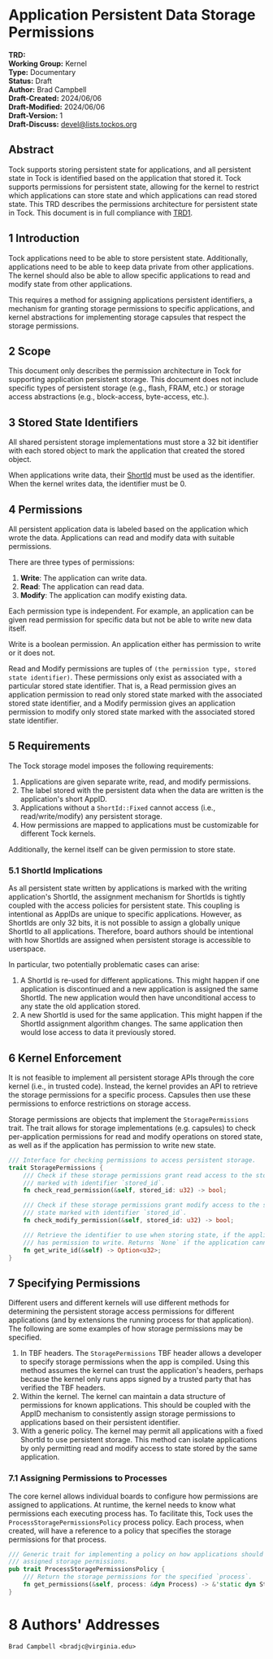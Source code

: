 Application Persistent Data Storage Permissions
===============================================

**TRD:** <br/>
**Working Group:** Kernel<br/>
**Type:** Documentary<br/>
**Status:** Draft <br/>
**Author:** Brad Campbell<br/>
**Draft-Created:** 2024/06/06<br/>
**Draft-Modified:** 2024/06/06<br/>
**Draft-Version:** 1<br/>
**Draft-Discuss:** devel@lists.tockos.org<br/>


Abstract
-------------------------------

Tock supports storing persistent state for applications, and all persistent
state in Tock is identified based on the application that stored it. Tock
supports permissions for persistent state, allowing for the kernel to restrict
which applications can store state and which applications can read stored state.
This TRD describes the permissions architecture for persistent state in Tock.
This document is in full compliance with [TRD1][TRD1].


1 Introduction
-------------------------------

Tock applications need to be able to store persistent state. Additionally,
applications need to be able to keep data private from other applications. The
kernel should also be able to allow specific applications to read and modify
state from other applications.

This requires a method for assigning applications persistent identifiers,
a mechanism for granting storage permissions to specific applications,
and kernel abstractions for implementing storage capsules that respect
the storage permissions.


2 Scope
-------------------------------

This document only describes the permission architecture in Tock for supporting
application persistent storage. This document does not include specific types of
persistent storage (e.g., flash, FRAM, etc.) or storage access abstractions
(e.g., block-access, byte-access, etc.).


3 Stored State Identifiers
-------------------------------

All shared persistent storage implementations must store a 32 bit identifier
with each stored object to mark the application that created the stored object.

When applications write data, their [ShortId](../trd-appid.md) must be used as the identifier. When
the kernel writes data, the identifier must be 0.


4 Permissions
-------------------------------

All persistent application data is labeled based on the application which wrote
the data.
Applications can read and modify data with suitable
permissions.

There are three types of permissions:

1. **Write**: The application can write data.
1. **Read**: The application can read data.
1. **Modify**: The application can modify existing data.

Each permission type is independent. For example, an application can be given
read permission for specific data but not be able to write new data itself.

Write is a boolean permission. An application either has permission to write or
it does not.

Read and Modify permissions are tuples of `(the permission type, stored state
identifier)`. These permissions only exist as associated with a particular
stored state identifier. That is, a Read permission gives an application
permission to read only stored state marked with the associated stored state
identifier, and a Modify permission gives an application permission to modify
only stored state marked with the associated stored state identifier.


5 Requirements
-------------------------------

The Tock storage model imposes the following requirements:

1. Applications are given separate write, read, and modify permissions.
2. The label stored with the persistent data when the data are written is the
   application's short AppID.
3. Applications without a `ShortId::Fixed` cannot access (i.e.,
   read/write/modify) any persistent storage.
4. How permissions are mapped to applications must be customizable for different
   Tock kernels.

Additionally, the kernel itself can be given permission to store state.

### 5.1 ShortId Implications

As all persistent state written by applications is marked with the writing
application's ShortId, the assignment mechanism for ShortIds is tightly coupled
with the access policies for persistent state. This coupling is intentional as
AppIDs are unique to specific applications. However, as ShortIds are only 32
bits, it is not possible to assign a globally unique ShortId to all
applications. Therefore, board authors should be intentional with how ShortIds
are assigned when persistent storage is accessible to userspace.

In particular, two potentially problematic cases can arise:

1. A ShortId is re-used for different applications. This might happen if one
   application is discontinued and a new application is assigned the same
   ShortId. The new application would then have unconditional access to any
   state the old application stored.
2. A new ShortId is used for the same application. This might happen if the
   ShortId assignment algorithm changes. The same application then would lose
   access to data it previously stored.


6 Kernel Enforcement
-------------------------------

It is not feasible to implement all persistent storage APIs through the core
kernel (i.e., in trusted code). Instead, the kernel provides an API to retrieve
the storage permissions for a specific process. Capsules then use these
permissions to enforce restrictions on storage access.

Storage permissions are objects that implement the `StoragePermissions` trait.
The trait allows for storage implementations (e.g. capsules) to check
per-application permissions for read and modify operations on stored state, as
well as if the application has permission to write new state.

```rust
/// Interface for checking permissions to access persistent storage.
trait StoragePermissions {
    /// Check if these storage permissions grant read access to the stored state
    /// marked with identifier `stored_id`.
    fn check_read_permission(&self, stored_id: u32) -> bool;

    /// Check if these storage permissions grant modify access to the stored
    /// state marked with identifier `stored_id`.
    fn check_modify_permission(&self, stored_id: u32) -> bool;

    /// Retrieve the identifier to use when storing state, if the application
    /// has permission to write. Returns `None` if the application cannot write.
    fn get_write_id(&self) -> Option<u32>;
}
```


7 Specifying Permissions
-------------------------------

Different users and different kernels will use different methods for determining
the persistent storage access permissions for different applications (and by
extensions the running process for that application). The following are some
examples of how storage permissions may be specified.

1. In TBF headers. The `StoragePermissions` TBF header allows a developer to
   specify storage permissions when the app is compiled. Using this method
   assumes the kernel can trust the application's headers, perhaps because the
   kernel only runs apps signed by a trusted party that has verified the TBF
   headers.
2. Within the kernel. The kernel can maintain a data structure of permissions
   for known applications. This should be coupled with the AppID mechanism to
   consistently assign storage permissions to applications based on their
   persistent identifier.
3. With a generic policy. The kernel may permit all applications with a fixed
   ShortId to use persistent storage. This method can isolate applications by
   only permitting read and modify access to state stored by the same
   application.

### 7.1 Assigning Permissions to Processes

The core kernel allows individual boards to configure how permissions are
assigned to applications. At runtime, the kernel needs to know what permissions
each executing process has. To facilitate this, Tock uses the
`ProcessStoragePermissionsPolicy` process policy. Each process, when created,
will have a reference to a policy that specifies the storage permissions for
that process.


```rust
/// Generic trait for implementing a policy on how applications should be
/// assigned storage permissions.
pub trait ProcessStoragePermissionsPolicy {
    /// Return the storage permissions for the specified `process`.
    fn get_permissions(&self, process: &dyn Process) -> &'static dyn StoragePermissions;
}
```


8 Authors' Addresses
===============================
```
Brad Campbell <bradjc@virginia.edu>
```

[TRD1]: trd1-trds.md "Tock Reference Document (TRD) Structure and Keywords"
